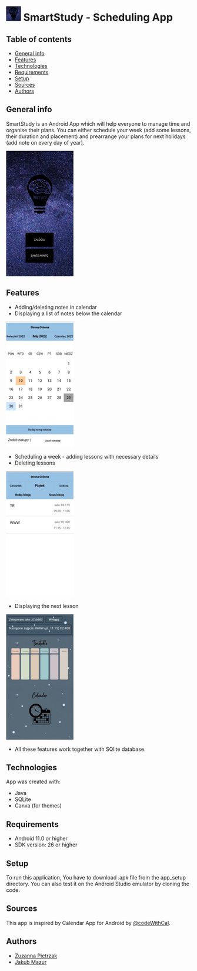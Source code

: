# <img src="./images/icon.png" data-canonical-src="./images/icon.png" width="40" height="40" /> SmartStudy - Scheduling App  

## Table of contents
* [General info](#general-info)
* [Features](#features)
* [Technologies](#technologies)
* [Requirements](#requirements)
* [Setup](#setup)
* [Sources](#sources)
* [Authors](#authors)

## General info
SmartStudy is an Android App which will help everyone to manage time and organise their plans. You can either schedule your week (add some lessons, their duration and placement) and prearrange your plans for next holidays (add note on every day of year).

<img src="./images/start.jpg" data-canonical-src="./images/start.jpg" />

## Features
- Adding/deleting notes in calendar
- Displaying a list of notes below the calendar

<img src="./images/fun1.jpg" data-canonical-src="./images/fun1.jpg" width="183" height="340"/>

- Scheduling a week - adding lessons with necessary details
- Deleting lessons

<img src="./images/fun2.jpg" data-canonical-src="./images/fun2.jpg" width="183" height="340"/>

- Displaying the next lesson

<img src="./images/main_page.png" data-canonical-src="./images/main_page.png" width="183" height="340"/>

- All these features work together with SQlite database.

## Technologies
App was created with:
- Java 
- SQLite
- Canva (for themes)

## Requirements
- Android 11.0 or higher
- SDK version: 26 or higher

## Setup
To run this application, You have to download .apk file from the app_setup directory.
You can also test it on the Android Studio emulator by cloning the code. 

## Sources
This app is inspired by Calendar App for Android by [@codeWithCal](https://github.com/codeWithCal/CalendarTutorialAndroidStudio).

## Authors 
- [Zuzanna Pietrzak](https://github.com/zuza571)
- [Jakub Mazur](https://github.com/JakubMazur965)

